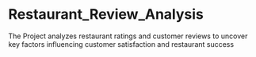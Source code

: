 # Restaurant_Review_Analysis
The Project analyzes restaurant ratings and customer reviews to uncover key factors influencing customer satisfaction and restaurant success
